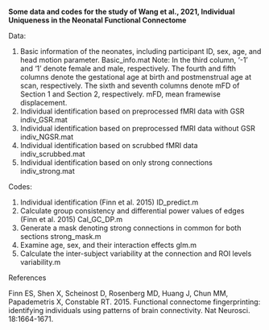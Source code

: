 **Some data and codes for the study of Wang et al., 2021, Individual Uniqueness in the Neonatal Functional Connectome**

Data: 
1.	Basic information of the neonates, including participant ID, sex, age, and head motion parameter.
Basic_info.mat
Note: In the third column, ‘-1’ and ‘1’ denote female and male, respectively. The fourth and fifth columns denote the gestational age at birth and postmenstrual age at scan, respectively. The sixth and seventh columns denote mFD of Section 1 and Section 2, respectively. mFD, mean framewise displacement.
2.	Individual identification based on preprocessed fMRI data with GSR
	   indiv_GSR.mat
3.	Individual identification based on preprocessed fMRI data without GSR
	   indiv_NGSR.mat
4.	Individual identification based on scrubbed fMRI data
	   indiv_scrubbed.mat
5.	Individual identification based on only strong connections
	   indiv_strong.mat 

Codes:
1.	Individual identification (Finn et al. 2015)
	   ID_predict.m
2.	Calculate group consistency and differential power values of edges (Finn et al. 2015)
	   Cal_GC_DP.m
3.	Generate a mask denoting strong connections in common for both sections
	   strong_mask.m
4.	Examine age, sex, and their interaction effects
	   glm.m
5.	Calculate the inter-subject variability at the connection and ROI levels
	   variability.m

References

Finn ES, Shen X, Scheinost D, Rosenberg MD, Huang J, Chun MM, Papademetris X, Constable RT. 2015. Functional connectome fingerprinting: identifying individuals using patterns of brain connectivity. Nat Neurosci. 18:1664-1671.

